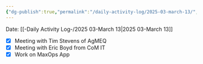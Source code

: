 ```yaml
---
{"dg-publish":true,"permalink":"/daily-activity-log/2025-03-march-13/","noteIcon":"","created":"2025-05-20T09:18:15.530-05:00"}
---
```


Date: [[-Daily Activity Log-/2025 03-March 13\|2025 03-March 13]]

- [x] Meeting with Tim Stevens of AgMEQ
- [x] Meeting with Eric Boyd from CoM IT
- [x] Work on MaxOps App